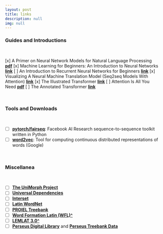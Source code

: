 ```yaml
---
layout: post
title: links
description: null
img: null
---
```


### Guides and Introductions 
<br>

[x] A Primer on Neural Network Models for Natural Language Processing [**pdf**](https://u.cs.biu.ac.il/~yogo/nnlp.pdf)
[x] Machine Learning for Beginners: An Introduction to Neural Networks [**link**](https://victorzhou.com/blog/intro-to-neural-networks/)
[ ] An Introduction to Recurrent Neural Networks for Beginners [**link**](https://victorzhou.com/blog/intro-to-rnns/)
[x] Visualizing A Neural Machine Translation Model (Seq2seq Models With Attention) [**link**](https://jalammar.github.io/visualizing-neural-machine-translation-mechanics-of-seq2seq-models-with-attention/)
[x] The Illustrated Transformer [**link**](https://jalammar.github.io/illustrated-transformer/)
[ ] Attention Is All You Need [**pdf**](https://arxiv.org/abs/1706.03762)
[ ] The Annotated Transformer [**link**](https://nlp.seas.harvard.edu/2018/04/03/attention.html)

<br>

### Tools and Downloads
<br>

- [ ] [**pytorch/fairseq**](https://github.com/pytorch/fairseq): Facebook AI Research sequence-to-sequence toolkit written in Python
- [ ] [**word2vec**](https://code.google.com/archive/p/word2vec/): Tool for computing continuous distributed representations of words (Google)

<br>

### Miscellanea
<br>

- [ ] [**The UniMorph Project**](https://unimorph.org/)
- [ ] [**Universal Dependencies**](https://universaldependencies.org/)
- [ ] [**Interset**](https://ufal.mff.cuni.cz/interset)
- [ ] [**Latin WordNet**](https://latinwordnet.exeter.ac.uk/)
- [ ] [**PROIEL Treebank**](https://proiel.github.io/)
- [ ] [**Word Formation Latin (WFL)^**](https://progetti.unicatt.it/progetti-milan-wfl-home)
- [ ] [**LEMLAT 3.0^**](https://www.lemlat3.eu/)
- [ ] [**Perseus Digital Library**](https://www.perseus.tufts.edu/hopper/) and [**Perseus Treebank Data**](https://github.com/PerseusDL/treebank_data)

